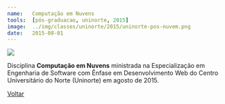 ```yaml
---
name:  	Computação em Nuvens
tools: 	[pós-graduacao, uninorte, 2015]
image: 	../img/classes/uninorte/2015/uninorte-pos-nuvem.png
date: 	2015-08-01
---
```


![](../img/classes/uninorte/2015/uninorte-pos-nuvem.png)

Disciplina **Computação em Nuvens** ministrada na Especialização em Engenharia de Software com Ênfase em Desenvolvimento Web do Centro Universitário do Norte (Uninorte) em agosto de 2015.

<p class="text-center">
	<a class="btn btn-outline-primary mt-1" href="{{ site.baseurl }}/classes/">Voltar</a>
</p>